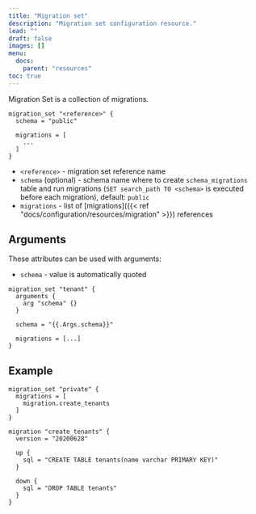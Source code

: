 ```yaml
---
title: "Migration set"
description: "Migration set configuration resource."
lead: ""
draft: false
images: []
menu:
  docs:
    parent: "resources"
toc: true
---
```


Migration Set is a collection of migrations.

```hcl
migration_set "<reference>" {
  schema = "public"

  migrations = [
    ...
  ]
}
```

- `<reference>` - migration set reference name
- `schema` (optional) - schema name where to create `schema_migrations` table and run migrations (`SET search_path TO <schema>` is executed before each migration), default: `public`
- `migrations` - list of [migrations]({{< ref "docs/configuration/resources/migration" >}}) references

## Arguments 

These attributes can be used with arguments:

- `schema` - value is automatically quoted

```hcl
migration_set "tenant" {
  arguments {
    arg "schema" {}
  }

  schema = "{{.Args.schema}}"

  migrations = [...]
}
```

## Example

```hcl
migration_set "private" {
  migrations = [
    migration.create_tenants
  ]
}

migration "create_tenants" {
  version = "20200628"

  up {
    sql = "CREATE TABLE tenants(name varchar PRIMARY KEY)"
  }

  down {
    sql = "DROP TABLE tenants"
  }
}
```

